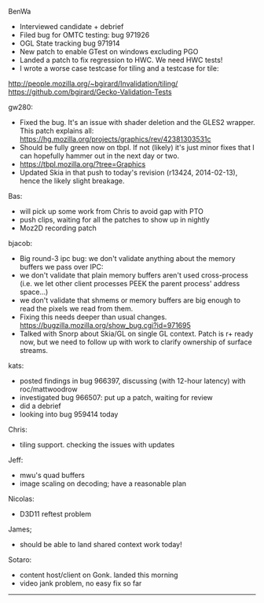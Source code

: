 BenWa
* Interviewed candidate + debrief
* Filed bug for OMTC testing: bug 971926
* OGL State tracking bug 971914
* New patch to enable GTest on windows excluding PGO
* Landed a patch to fix regression to HWC. We need HWC tests!
* I wrote a worse case testcase for tiling and a testcase for tile:

http://people.mozilla.org/~bgirard/Invalidation/tiling/
https://github.com/bgirard/Gecko-Validation-Tests



gw280:
* Fixed the bug. It's an issue with shader deletion and the GLES2 wrapper. This patch explains all: https://hg.mozilla.org/projects/graphics/rev/42381303531c
* Should be fully green now on tbpl. If not (likely) it's just minor fixes that I can hopefully hammer out in the next day or two.
* https://tbpl.mozilla.org/?tree=Graphics
* Updated Skia in that push to today's revision (r13424, 2014-02-13), hence the likely slight breakage.

Bas:
* will pick up some work from Chris to avoid gap with PTO
* push clips, waiting for all the patches to show up in nightly
* Moz2D recording patch

bjacob:
* Big round-3 ipc bug: we don't validate anything about the memory buffers we pass over IPC:
* we don't validate that plain memory buffers aren't used cross-process (i.e. we let other client processes PEEK the parent process' address space…)
* we don't validate that shmems or memory buffers are big enough to read the pixels we read from them.
* Fixing this needs deeper than usual changes. https://bugzilla.mozilla.org/show_bug.cgi?id=971695
* Talked with Snorp about Skia/GL on single GL context. Patch is r+ ready now, but we need to follow up with work to clarify ownership of surface streams.

kats:
* posted findings in bug 966397, discussing (with 12-hour latency) with roc/mattwoodrow
* investigated bug 966507: put up a patch, waiting for review
* did a debrief
* looking into bug 959414 today

Chris:
* tiling support. checking the issues with updates

Jeff:
* mwu's quad buffers
* image scaling on decoding; have a reasonable plan

Nicolas:
* D3D11 reftest problem

James;
* should be able to land shared context work today!

Sotaro:
* content host/client on Gonk.  landed this morning
* video jank problem, no easy fix so far

________________


